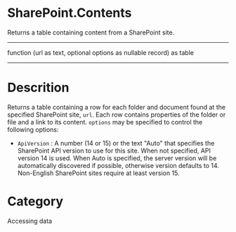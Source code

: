 ﻿# SharePoint.Contents
Returns a table containing content from a SharePoint site.
***
function (url as text, optional options as nullable record) as table
***
# Descrition 
Returns a table containing a row for each folder and document found at the specified SharePoint site, <code>url</code>. Each row contains properties of the folder or file and a link to its content. <code>options</code> may be specified to control the following options:
    <ul>
<li><code>ApiVersion</code> : A number (14 or 15) or the text &quot;Auto&quot; that specifies the SharePoint API version to use for this site. When not specified, API version 14 is used. When Auto is specified, the server version will be automatically discovered if possible, otherwise version defaults to 14. Non-English SharePoint sites require at least version 15.</li>
</ul>

    
# Category 
Accessing data
